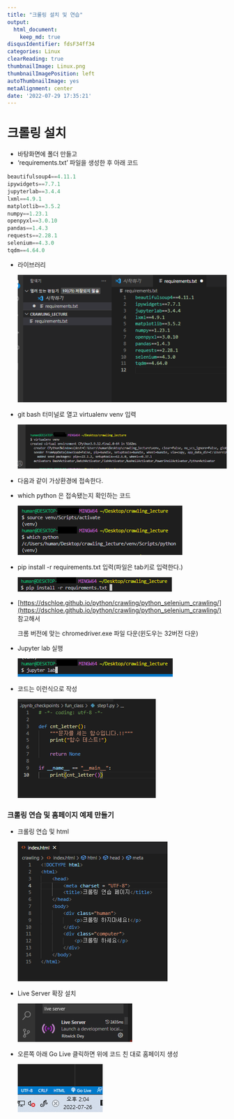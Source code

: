 ```yaml
---
title: "크롤링 설치 및 연습"
output:
  html_document:
    keep_md: true
disqusIdentifier: fdsF34ff34
categories: Linux
clearReading: true
thumbnailImage: Linux.png
thumbnailImagePosition: left
autoThumbnailImage: yes
metaAlignment: center
date: '2022-07-29 17:35:21'
---
```


# 크롤링 설치
<!-- excerpt -->

- 바탕화면에 폴더 만들고
- ‘requirements.txt’ 파일을 생성한 후 아래 코드

```python
beautifulsoup4==4.11.1
ipywidgets==7.7.1
jupyterlab==3.4.4
lxml==4.9.1
matplotlib==3.5.2
numpy==1.23.1
openpyxl==3.0.10
pandas==1.4.3
requests==2.28.1
selenium==4.3.0
tqdm==4.64.0
```

- 라이브러리
    
    ![Untitled](/images/Crawling_Practice/Untitled.png)


- git bash 터미널로 열고 virtualenv venv 입력
    
    ![Untitled](/images/Crawling_Practice/Untitled%201.png)
    
- 다음과 같이 가상환경에 접속한다.
- which python 은 접속됐는지 확인하는 코드
    
    ![Untitled](/images/Crawling_Practice/Untitled%202.png)
    
- pip install -r requirements.txt 입력(파일은 tab키로 입력한다.)
    
    ![Untitled](/images/Crawling_Practice/Untitled%203.png)
    
- [https://dschloe.github.io/python/crawling/python_selenium_crawling/](https://dschloe.github.io/python/crawling/python_selenium_crawling/) 참고해서
    
    크롬 버전에 맞는 chromedriver.exe 파일 다운(윈도우는 32버전 다운)
    
- Jupyter lab 실행
    
    ![Untitled](/images/Crawling_Practice/Untitled%204.png)
    
- 코드는 이런식으로 작성
    
    ![Untitled](/images/Crawling_Practice/Untitled%205.png)
    

### 크롤링 연습 및 홈페이지 예제 만들기

- 크롤링 연습 및 html
    
    ![Untitled](/images/Crawling_Practice/Untitled%206.png)
    
- Live Server 확장 설치
    
    ![Untitled](/images/Crawling_Practice/Untitled%207.png)
    
- 오른쪽 아래 Go Live 클릭하면 위에 코드 친 대로 홈페이지 생성
    
    ![Untitled](/images/Crawling_Practice/Untitled%208.png)